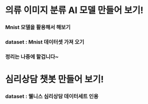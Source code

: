 # 의류 이미지 분류 AI 모델 만들어 보기!

### Mnist 모델을 활용해서 해보기
### dataset : Mnist 데이터셋 가져 오기

### 정리는 나중에 할겁니다~

# 심리상담 챗봇 만들어 보기!

### dataset : 웰니스 심리상담 데이터세트 인용